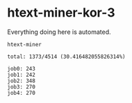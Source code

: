 # htext-miner-kor-3

Everything doing here is automated.

```
htext-miner

total: 1373/4514 (30.416482055826314%)

job0: 243
job1: 242
job2: 348
job3: 270
job4: 270
```